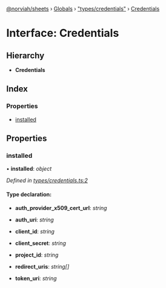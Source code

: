 [@norviah/sheets](../README.md) › [Globals](../globals.md) › ["types/credentials"](../modules/_types_credentials_.md) › [Credentials](_types_credentials_.credentials.md)

# Interface: Credentials

## Hierarchy

* **Credentials**

## Index

### Properties

* [installed](_types_credentials_.credentials.md#installed)

## Properties

###  installed

• **installed**: *object*

*Defined in [types/credentials.ts:2](https://github.com/Norviah/sheets/blob/7510284/src/types/credentials.ts#L2)*

#### Type declaration:

* **auth_provider_x509_cert_url**: *string*

* **auth_uri**: *string*

* **client_id**: *string*

* **client_secret**: *string*

* **project_id**: *string*

* **redirect_uris**: *string[]*

* **token_uri**: *string*
